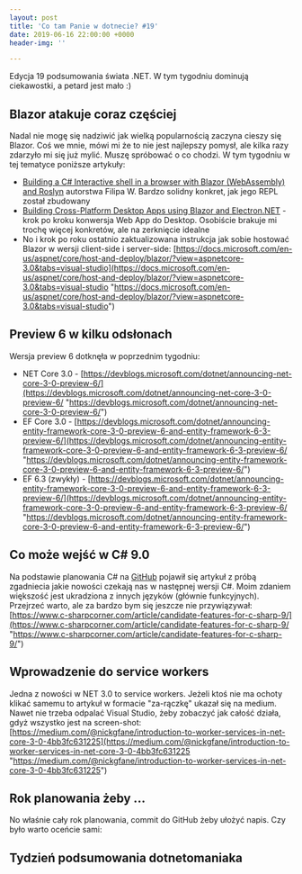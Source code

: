 ```yaml
---
layout: post
title: 'Co tam Panie w dotnecie? #19'
date: 2019-06-16 22:00:00 +0000
header-img: ''

---
```

Edycja 19 podsumowania świata .NET. W tym tygodniu dominują ciekawostki, a petard jest mało :)

## Blazor atakuje coraz częściej

Nadal nie mogę się nadziwić jak wielką popularnością zaczyna cieszy się Blazor. Coś we mnie, mówi mi że to nie jest najlepszy pomysł, ale kilka razy zdarzyło mi się już mylić. Muszę spróbować o co chodzi. W tym tygodniu w tej tematyce poniższe artykuły:

* [Building a C# Interactive shell in a browser with Blazor (WebAssembly) and Roslyn](https://www.strathweb.com/2019/06/building-a-c-interactive-shell-in-a-browser-with-blazor-webassembly-and-roslyn/) autorstwa Filipa W. Bardzo solidny konkret, jak jego REPL został zbudowany
* [Building Cross-Platform Desktop Apps using Blazor and Electron.NET](https://maherjendoubi.io/blazor-electron/) - krok po kroku konwersja Web App do Desktop. Osobiście brakuje mi trochę więcej konkretów, ale na zerknięcie idealne
* No i krok po roku ostatnio zaktualizowana instrukcja jak sobie hostować Blazor w wersji client-side i server-side: [https://docs.microsoft.com/en-us/aspnet/core/host-and-deploy/blazor/?view=aspnetcore-3.0&tabs=visual-studio](https://docs.microsoft.com/en-us/aspnet/core/host-and-deploy/blazor/?view=aspnetcore-3.0&tabs=visual-studio "https://docs.microsoft.com/en-us/aspnet/core/host-and-deploy/blazor/?view=aspnetcore-3.0&tabs=visual-studio")

## Preview 6 w kilku odsłonach

Wersja preview 6 dotknęła w poprzednim tygodniu:

* NET Core 3.0 - [https://devblogs.microsoft.com/dotnet/announcing-net-core-3-0-preview-6/](https://devblogs.microsoft.com/dotnet/announcing-net-core-3-0-preview-6/ "https://devblogs.microsoft.com/dotnet/announcing-net-core-3-0-preview-6/")
* EF Core 3.0 - [https://devblogs.microsoft.com/dotnet/announcing-entity-framework-core-3-0-preview-6-and-entity-framework-6-3-preview-6/](https://devblogs.microsoft.com/dotnet/announcing-entity-framework-core-3-0-preview-6-and-entity-framework-6-3-preview-6/ "https://devblogs.microsoft.com/dotnet/announcing-entity-framework-core-3-0-preview-6-and-entity-framework-6-3-preview-6/")
* EF 6.3 (zwykły) - [https://devblogs.microsoft.com/dotnet/announcing-entity-framework-core-3-0-preview-6-and-entity-framework-6-3-preview-6/](https://devblogs.microsoft.com/dotnet/announcing-entity-framework-core-3-0-preview-6-and-entity-framework-6-3-preview-6/ "https://devblogs.microsoft.com/dotnet/announcing-entity-framework-core-3-0-preview-6-and-entity-framework-6-3-preview-6/")

## Co może wejść w C# 9.0

Na podstawie planowania C# na [GitHub](https://github.com/dotnet/csharplang/milestone/15) pojawił się artykuł z próbą zgadniecia jakie nowości czekają nas w następnej wersji C#. Moim zdaniem większość jest ukradziona z innych języków (głównie funkcyjnych). Przejrzeć warto, ale za bardzo bym się jeszcze nie przywiązywał: [https://www.c-sharpcorner.com/article/candidate-features-for-c-sharp-9/](https://www.c-sharpcorner.com/article/candidate-features-for-c-sharp-9/ "https://www.c-sharpcorner.com/article/candidate-features-for-c-sharp-9/")

## Wprowadzenie do service workers

Jedna z nowości w NET 3.0 to service workers. Jeżeli ktoś nie ma ochoty klikać samemu to artykuł w formacie "za-rączkę" ukazał się na medium. Nawet nie trzeba odpalać Visual Studio, żeby zobaczyć jak całość działa, gdyż wszystko jest na screen-shot: [https://medium.com/@nickgfane/introduction-to-worker-services-in-net-core-3-0-4bb3fc631225](https://medium.com/@nickgfane/introduction-to-worker-services-in-net-core-3-0-4bb3fc631225 "https://medium.com/@nickgfane/introduction-to-worker-services-in-net-core-3-0-4bb3fc631225")

## Rok planowania żeby ...

No właśnie cały rok planowania, commit do GitHub żeby ułożyć napis. Czy było warto oceńcie sami:

## Tydzień podsumowania dotnetomaniaka